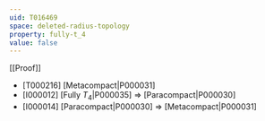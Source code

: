 ```yaml
---
uid: T016469
space: deleted-radius-topology
property: fully-t_4
value: false
---
```

[[Proof]]

* [T000216] [Metacompact|P000031]
* [I000012] [Fully $T_4$|P000035] => [Paracompact|P000030]
* [I000014] [Paracompact|P000030] => [Metacompact|P000031]


